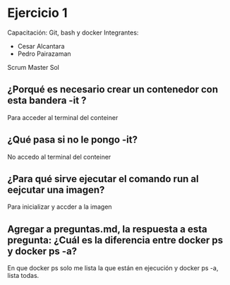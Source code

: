 # Ejercicio 1
Capacitación: Git, bash y docker
Integrantes:
- Cesar Alcantara
- Pedro Pairazaman

Scrum Master Sol


## ¿Porqué es necesario crear un contenedor con esta bandera -it ?
Para acceder al terminal del conteiner
## ¿Qué pasa si no le pongo -it?
No accedo al terminal del conteiner

## ¿Para qué sirve ejecutar el comando run al eejcutar una imagen?
Para inicializar y accder a la imagen

## Agregar a preguntas.md, la respuesta a esta pregunta: ¿Cuál es la diferencia entre docker ps y docker ps -a?
En que docker ps solo me lista la que están en ejecución y docker ps -a, lista todas.
